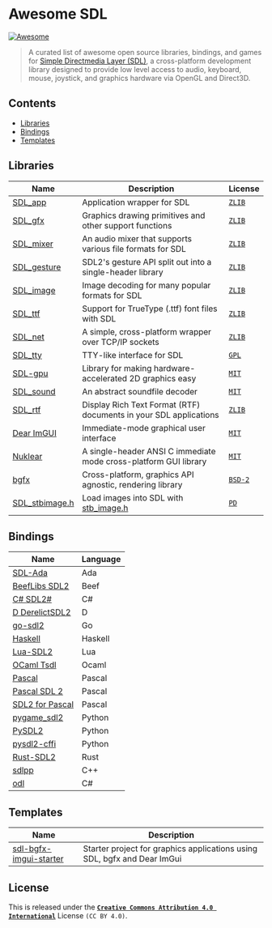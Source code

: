 # Awesome SDL

[![Awesome](https://awesome.re/badge.svg)](https://awesome.re)

> A curated list of awesome open source libraries, bindings, and games for [Simple Directmedia Layer (SDL)](https://libsdl.org), a cross-platform development library designed to provide low level access to audio, keyboard, mouse, joystick, and graphics hardware via OpenGL and Direct3D.

## Contents

- [Libraries](#libraries)
- [Bindings](#bindings)
- [Templates](#templates)

## Libraries
| Name | Description | License |
| ---- | ----------- | ------- |
| [SDL_app](https://github.com/robloach/sdl_app) | Application wrapper for SDL | [```ZLIB```][ZLIB] |
| [SDL_gfx](https://www.ferzkopp.net/wordpress/2016/01/02/sdl_gfx-sdl2_gfx/) | Graphics drawing primitives and other support functions | [```ZLIB```][ZLIB] |
| [SDL_mixer](https://github.com/libsdl-org/SDL_mixer) | An audio mixer that supports various file formats for SDL | [```ZLIB```][ZLIB] |
| [SDL_gesture](https://github.com/libsdl-org/SDL_gesture) | SDL2's gesture API split out into a single-header library | [```ZLIB```][ZLIB] |
| [SDL_image](https://github.com/libsdl-org/SDL_image) | Image decoding for many popular formats for SDL | [```ZLIB```][ZLIB] |
| [SDL_ttf](https://github.com/libsdl-org/SDL_ttf) | Support for TrueType (.ttf) font files with SDL | [```ZLIB```][ZLIB] |
| [SDL_net](https://github.com/libsdl-org/SDL_net) | A simple, cross-platform wrapper over TCP/IP sockets | [```ZLIB```][ZLIB] |
| [SDL_tty](https://github.com/Grumbel/SDL_tty) | TTY-like interface for SDL | [```GPL```][GPL] |
| [SDL-gpu](https://github.com/grimfang4/sdl-gpu) | Library for making hardware-accelerated 2D graphics easy | [```MIT```][MIT] |
| [SDL_sound](https://github.com/icculus/SDL_sound) | An abstract soundfile decoder | [```MIT```][MIT] |
| [SDL_rtf](https://github.com/libsdl-org/SDL_rtf/) | Display Rich Text Format (RTF) documents in your SDL applications | [```ZLIB```][ZLIB] |
| [Dear ImGUI](https://github.com/ocornut/imgui) | Immediate-mode graphical user interface | [```MIT```][MIT] |
| [Nuklear](https://github.com/Immediate-Mode-UI/Nuklear) | A single-header ANSI C immediate mode cross-platform GUI library | [```MIT```][MIT] |
| [bgfx](https://github.com/bkaradzic/bgfx) | Cross-platform, graphics API agnostic, rendering library | [```BSD-2```][BSD-2] |
| [SDL_stbimage.h](https://github.com/DanielGibson/Snippets/blob/master/SDL_stbimage.h) | Load images into SDL with [stb_image.h](https://github.com/nothings/stb) | [```PD```][PD] |

## Bindings

| Name | Language |
| ---- | ----------- |
| [SDL-Ada](https://github.com/Lucretia/sdlada) | Ada |
| [BeefLibs SDL2](https://github.com/beefytech/Beef/tree/master/BeefLibs/SDL2) | Beef |
| [C# SDL2#](https://github.com/flibitijibibo/SDL2-CS) | C# |
| [D DerelictSDL2](https://derelictorg.github.io/packages/sdl2/) | D |
| [go-sdl2](https://github.com/veandco/go-sdl2) | Go |
| [Haskell](https://hackage.haskell.org/package/sdl2) | Haskell |
| [Lua-SDL2](https://github.com/Tangent128/luasdl2) | Lua |
| [OCaml Tsdl](https://erratique.ch/software/tsdl) | Ocaml |
| [Pascal](https://github.com/sysrpl/Bare.Game/blob/master/source/bare.interop.sdl2.pas) | Pascal |
| [Pascal SDL 2](https://github.com/ev1313/Pascal-SDL-2-Headers) | Pascal |
| [SDL2 for Pascal](https://github.com/PascalGameDevelopment/SDL2-for-Pascal) | Pascal |
| [pygame_sdl2](https://github.com/renpy/pygame_sdl2) | Python |
| [PySDL2](https://pypi.org/project/PySDL2/) | Python |
| [pysdl2-cffi](https://pythonhosted.org/pysdl2-cffi/) | Python |
| [Rust-SDL2](https://github.com/Rust-SDL2/rust-sdl2) | Rust |
| [sdlpp](https://github.com/mika314/sdlpp) | C++ |
| [odl](https://github.com/Marin-MK/odl) | C# |

## Templates

| Name | Description |
| ---- | ----------- |
| [sdl-bgfx-imgui-starter](https://github.com/pr0g/sdl-bgfx-imgui-starter) | Starter project for graphics applications using SDL, bgfx and Dear ImGui |

## License

This is released under the [**```Creative Commons Attribution 4.0 International```**](http://creativecommons.org/licenses/by/4.0/) License ```(CC BY 4.0)```.

[ISC]: https://opensource.org/licenses/ISC
[GPL]: https://www.gnu.org/licenses/gpl-3.0.html
[GPL2]: https://www.gnu.org/licenses/old-licenses/gpl-2.0.html
[LGPL]: https://www.gnu.org/licenses/lgpl-3.0.en.html
[MIT]: https://opensource.org/licenses/MIT
[BOOST]: http://www.boost.org/LICENSE_1_0.txt
[BSD-2]: https://opensource.org/licenses/BSD-2-Clause
[BSD-3]: https://opensource.org/licenses/BSD-3-Clause
[APACHE2]: http://www.apache.org/licenses/LICENSE-2.0
[CC0-1.0]: https://creativecommons.org/publicdomain/zero/1.0/
[MPL]: https://www.mozilla.org/en-US/MPL/2.0/
[UNLICENSE]: https://unlicense.org/
[ZLIB]: https://opensource.org/licenses/Zlib
[PD]: https://wiki.creativecommons.org/wiki/public_domain
